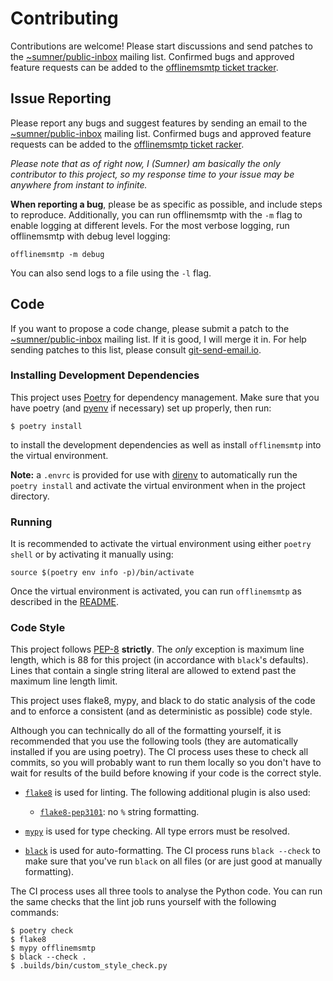 # Contributing

Contributions are welcome! Please start discussions and send patches to the
[~sumner/public-inbox][public-inbox] mailing list. Confirmed bugs and approved
feature requests can be added to the [offlinemsmtp ticket tracker][tracker].

## Issue Reporting

Please report any bugs and suggest features by sending an email to the
[~sumner/public-inbox][public-inbox] mailing list. Confirmed bugs and approved
feature requests can be added to the [offlinemsmtp ticket racker][tracker].

*Please note that as of right now, I (Sumner) am basically the only contributor
to this project, so my response time to your issue may be anywhere from instant
to infinite.*

**When reporting a bug**, please be as specific as possible, and include steps
to reproduce. Additionally, you can run offlinemsmtp with the `-m` flag to
enable logging at different levels. For the most verbose logging, run
offlinemsmtp with debug level logging:

```
offlinemsmtp -m debug
```

You can also send logs to a file using the `-l` flag.

## Code

If you want to propose a code change, please submit a patch to the
[~sumner/public-inbox][public-inbox] mailing list. If it is good, I will merge
it in. For help sending patches to this list, please consult
[git-send-email.io](https://git-send-email.io).

### Installing Development Dependencies

This project uses [Poetry](https://python-poetry.org/) for dependency
management. Make sure that you have poetry (and
[pyenv](https://github.com/pyenv/pyenv) if necessary) set up properly, then run:

    $ poetry install

to install the development dependencies as well as install `offlinemsmtp` into
the virtual environment.

**Note:** a `.envrc` is provided for use with [direnv](https://direnv.net/) to
automatically run the `poetry install` and activate the virtual environment when
in the project directory.

### Running

It is recommended to activate the virtual environment using either `poetry
shell` or by activating it manually using:

    source $(poetry env info -p)/bin/activate

Once the virtual environment is activated, you can run `offlinemsmtp` as
described in the [README](./README.rst#L74).

### Code Style

This project follows [PEP-8](https://www.python.org/dev/peps/pep-0008/)
**strictly**. The *only* exception is maximum line length, which is 88 for this
project (in accordance with `black`'s defaults). Lines that contain a single
string literal are allowed to extend past the maximum line length limit.

This project uses flake8, mypy, and black to do static analysis of the code and
to enforce a consistent (and as deterministic as possible) code style.

Although you can technically do all of the formatting yourself, it is
recommended that you use the following tools (they are automatically installed
if you are using poetry). The CI process uses these to check all commits, so you
will probably want to run them locally so you don't have to wait for results of
the build before knowing if your code is the correct style.

* [`flake8`](https://flake8.pycqa.org/en/latest/) is used for linting. The
  following additional plugin is also used:

  * [`flake8-pep3101`](https://pypi.org/project/flake8-pep3101/): no `%` string
    formatting.

* [`mypy`](http://mypy-lang.org/) is used for type checking. All type errors
  must be resolved.

* [`black`](https://black.readthedocs.io/en/stable/) is used for
  auto-formatting. The CI process runs `black --check` to make sure that you've
  run `black` on all files (or are just good at manually formatting).

The CI process uses all three tools to analyse the Python code. You can run the
same checks that the lint job runs yourself with the following commands:

    $ poetry check
    $ flake8
    $ mypy offlinemsmtp
    $ black --check .
    $ .builds/bin/custom_style_check.py

[public-inbox]: https://lists.sr.ht/~sumner/public-inbox
[tracker]: https://todo.sr.ht/~sumner/offlinemsmtp
